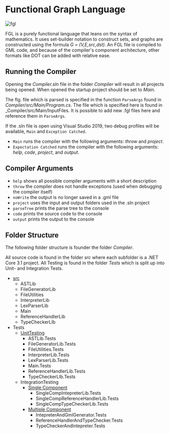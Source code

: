 # Functional Graph Language

![fgl](Compiler/src/Main/fgl.ico)

FGL is a purely functional language that leans on the syntax of mathematics.
It uses set-builder notation to construct sets, and graphs are constructed using the formula _G = (V,E,src,dst)_.
An FGL file is compiled to GML code, and because of the compiler's component architecture, other formats like DOT can be added with relative ease.

## Running the Compiler
Opening the _Compiler.sln_ file in the folder _Compiler_ will result in all projects being opened. 
When opened the startup project should be set to _Main_.

The flg. file which is parsed is specified in the function `ParseArgs` found in _Compiler/src/Main/Program.cs_.
The file which is specified here is found in _Compiler/src/Main/InputFiles. 
It is possible to add new .fgl files here and reference them in `ParseArgs`.

If the .sln file is open using Visual Studio 2019, two debug profiles will be available, `Main` and `Exception Catched`.
 - `Main` runs the compiler with the following arguments: _throw_ and _project_.
 - `Expectation Catched` runs the compiler with the following arguments: _help_, _code_, _project_, and  _output_.

## Compiler Arguments
- `help`          shows all possible compiler arguments with a short description
- `throw`         the compiler does not handle exceptions (used when debugging the compiler itself)
- `noWrite`       the output is no longer saved in a .gml file
- `project`       uses the input and output folders used in the .sln project
- `parseTree`     prints the parse tree to the console 
- `code`          prints the source code to the console
- `output`        prints the output to the console

## Folder Structure
The following folder structure is founder the folder _Compiler_.

All source code is found in the folder _src_ where each subfolder is a .NET Core 3.1 project. 
All Testing is found in the folder _Tests_ which is split up into Unit- and Integration Tests.

- [src](./Compiler/src)
    - ASTLib
    - FileGeneratorLib
    - FileUtilities
    - InterpreterLib
    - LexParserLib
    - Main
    - ReferenceHandlerLib
    - TypeCheckerLIb
- Tests
    - [UnitTesting](./Compiler/Tests/UnitTesting)
        - ASTLib.Tests
        - FileGeneratorLib.Tests
        - FileUtilities.Tests
        - InterpreterLib.Tests
        - LexParserLib.Tests
        - Main.Tests
        - ReferenceHandlerLib.Tests
        - TypeCheckerLIb.Tests
    - IntegrationTesting
        - [Single Component](./Compiler/Tests/IntegrationTesting/Single)
            - SingleCompIntepreterLib.Tests
            - SingleCompReferenceHandlerLib.Tests
            - SingleCompTypeCheckerLib.Tests
        - [Multiple Component](./Compiler/Tests/IntegrationTesting/Multiple)
            - IntepreterAndGmlGenerator.Tests
            - ReferenceHandlerAndTypeChecker.Tests
            - TypeCheckerAndIntepreter.Tests
